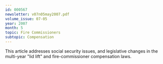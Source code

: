 ```yaml
---
id: 000567
newsletter: v07n05may2007.pdf
volume_issue: 07-05
year: 2007
month: 5
topic: Fire Commissioners
subtopic: Compensation
---
```


This article addresses social security issues, and legislative changes in the multi-year "lid lift" and fire-commissioner compensation laws.
